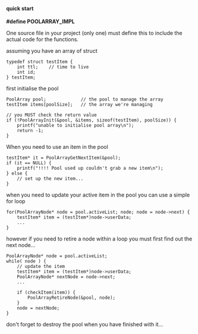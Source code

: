 <h4>quick start</h4>


<b>#define POOLARRAY_IMPL</b>

One source file in your project (only one) must define this
to include the actual code for the functions.

<p>assuming you have an array of struct

    typedef struct testItem {
        int ttl;    // time to live
        int id;
    } testItem;

first initialise the pool

    PoolArray pool;             // the pool to manage the array
    testItem items[poolSize];   // the array we're managing
    
    // you MUST check the return value
    if (!PoolArrayInit(&pool, &items, sizeof(testItem), poolSize)) {
        printf("unable to initialise pool array\n");
        return -1;
    }

When you need to use an item in the pool

    testItem* it = PoolArrayGetNextItem(&pool);
    if (it == NULL) {
        printf("!!!! Pool used up couldn't grab a new item\n");
    } else {
        // set up the new item...
    }

when you need to update your active item in the pool
you can use a simple for loop

    for(PoolArrayNode* node = pool.activeList; node; node = node->next) {
        testItem* item = (testItem*)node->userData;
        ...
    }

however if you need to retire a node within a loop you must first
find out the next node...

    PoolArrayNode* node = pool.activeList;
    while( node ) {
        // update the item
        testItem* item = (testItem*)node->userData;
        PoolArrayNode* nextNode = node->next;
        ...
        
        if (checkItem(item)) {
            PoolArrayRetireNode(&pool, node);
        }
        node = nextNode;
    }

don't forget to destroy the pool when you have finished with it...
